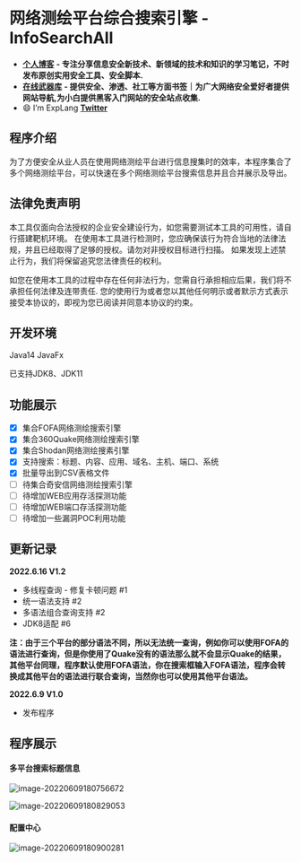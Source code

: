 # 网络测绘平台综合搜索引擎 - InfoSearchAll

- [**个人博客**](https://blog.yunjianxx.com/) **- 专注分享信息安全新技术、新领域的技术和知识的学习笔记，不时发布原创实用安全工具、安全脚本.**
- [**在线武器库**](https://link.yunjianxx.com/) **- 提供安全、渗透、社工等方面书签｜为广大网络安全爱好者提供网站导航,为小白提供黑客入门网站的安全站点收集.**
- 😄 I’m ExpLang [**Twitter**](https://twitter.com/ExpLang_Cn)

## 程序介绍

为了方便安全从业人员在使用网络测绘平台进行信息搜集时的效率，本程序集合了多个网络测绘平台，可以快速在多个网络测绘平台搜索信息并且合并展示及导出。

## 法律免责声明

本工具仅面向合法授权的企业安全建设行为，如您需要测试本工具的可用性，请自行搭建靶机环境。 在使用本工具进行检测时，您应确保该行为符合当地的法律法规，并且已经取得了足够的授权。请勿对非授权目标进行扫描。 如果发现上述禁止行为，我们将保留追究您法律责任的权利。

如您在使用本工具的过程中存在任何非法行为，您需自行承担相应后果，我们将不承担任何法律及连带责任. 您的使用行为或者您以其他任何明示或者默示方式表示接受本协议的，即视为您已阅读并同意本协议的约束。

## 开发环境

Java14
JavaFx

已支持JDK8、JDK11

## 功能展示

- [x] 集合FOFA网络测绘搜索引擎
- [x] 集合360Quake网络测绘搜索引擎
- [x] 集合Shodan网络测绘搜素引擎
- [x] 支持搜索：标题、内容、应用、域名、主机、端口、系统
- [x] 批量导出到CSV表格文件
- [ ] 待集合奇安信网络测绘搜索引擎
- [ ] 待增加WEB应用存活探测功能
- [ ] 待增加WEB端口存活探测功能
- [ ] 待增加一些漏洞POC利用功能

## 更新记录

**2022.6.16 V1.2**

- 多线程查询 - 修复卡顿问题 #1 
- 统一语法支持 #2 
- 多语法组合查询支持 #2 
- JDK8适配 #6 

**注：由于三个平台的部分语法不同，所以无法统一查询，例如你可以使用FOFA的语法进行查询，但是你使用了Quake没有的语法那么就不会显示Quake的结果，其他平台同理，程序默认使用FOFA语法，你在搜索框输入FOFA语法，程序会转换成其他平台的语法进行联合查询，当然你也可以使用其他平台语法。**

**2022.6.9 V1.0**

- 发布程序

## 程序展示

#### 多平台搜索标题信息

![image-20220609180756672](https://tva1.sinaimg.cn/large/e6c9d24egy1h325izhp6mj20rk0kw434.jpg)

![image-20220609180829053](https://tva1.sinaimg.cn/large/e6c9d24egy1h325jhnr5hj20rk0kwwk3.jpg)

#### 配置中心

![image-20220609180900281](https://tva1.sinaimg.cn/large/e6c9d24egy1h325k1kghgj20rk0kwwja.jpg)
